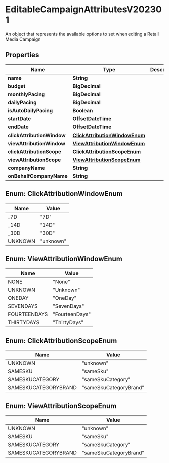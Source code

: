 

# EditableCampaignAttributesV202301

An object that represents the available options to set when editing a Retail Media Campaign

## Properties

| Name | Type | Description | Notes |
|------------ | ------------- | ------------- | -------------|
|**name** | **String** |  |  |
|**budget** | **BigDecimal** |  |  [optional] |
|**monthlyPacing** | **BigDecimal** |  |  [optional] |
|**dailyPacing** | **BigDecimal** |  |  [optional] |
|**isAutoDailyPacing** | **Boolean** |  |  |
|**startDate** | **OffsetDateTime** |  |  |
|**endDate** | **OffsetDateTime** |  |  |
|**clickAttributionWindow** | [**ClickAttributionWindowEnum**](#ClickAttributionWindowEnum) |  |  |
|**viewAttributionWindow** | [**ViewAttributionWindowEnum**](#ViewAttributionWindowEnum) |  |  |
|**clickAttributionScope** | [**ClickAttributionScopeEnum**](#ClickAttributionScopeEnum) |  |  [optional] |
|**viewAttributionScope** | [**ViewAttributionScopeEnum**](#ViewAttributionScopeEnum) |  |  [optional] |
|**companyName** | **String** |  |  [optional] |
|**onBehalfCompanyName** | **String** |  |  [optional] |



## Enum: ClickAttributionWindowEnum

| Name | Value |
|---- | -----|
| _7D | &quot;7D&quot; |
| _14D | &quot;14D&quot; |
| _30D | &quot;30D&quot; |
| UNKNOWN | &quot;unknown&quot; |



## Enum: ViewAttributionWindowEnum

| Name | Value |
|---- | -----|
| NONE | &quot;None&quot; |
| UNKNOWN | &quot;Unknown&quot; |
| ONEDAY | &quot;OneDay&quot; |
| SEVENDAYS | &quot;SevenDays&quot; |
| FOURTEENDAYS | &quot;FourteenDays&quot; |
| THIRTYDAYS | &quot;ThirtyDays&quot; |



## Enum: ClickAttributionScopeEnum

| Name | Value |
|---- | -----|
| UNKNOWN | &quot;unknown&quot; |
| SAMESKU | &quot;sameSku&quot; |
| SAMESKUCATEGORY | &quot;sameSkuCategory&quot; |
| SAMESKUCATEGORYBRAND | &quot;sameSkuCategoryBrand&quot; |



## Enum: ViewAttributionScopeEnum

| Name | Value |
|---- | -----|
| UNKNOWN | &quot;unknown&quot; |
| SAMESKU | &quot;sameSku&quot; |
| SAMESKUCATEGORY | &quot;sameSkuCategory&quot; |
| SAMESKUCATEGORYBRAND | &quot;sameSkuCategoryBrand&quot; |



